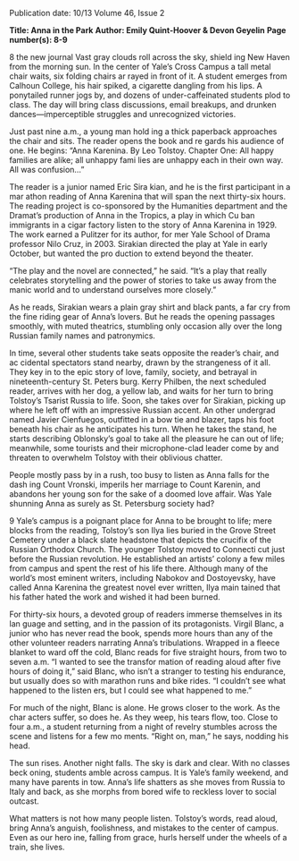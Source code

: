 Publication date: 10/13
Volume 46, Issue 2

**Title: Anna in the Park**
**Author: Emily Quint-Hoover & Devon Geyelin**
**Page number(s): 8-9**

8
the new journal
Vast gray clouds roll across the sky, shield­
ing New Haven from the morning sun. In 
the center of Yale’s Cross Campus a tall 
metal chair waits, six folding chairs ar­
rayed in front of it. A student emerges from 
Calhoun College, his hair spiked, a cigarette 
dangling from his lips. A ponytailed runner 
jogs by, and dozens of under-caffeinated 
students plod to class. The day will bring 
class discussions, email breakups, and 
drunken dances—imperceptible struggles 
and unrecognized victories.

Just past nine a.m., a young man hold­
ing a thick paperback approaches the chair 
and sits. The reader opens the book and re­
gards his audience of one. He begins: “Anna 
Karenina. By Leo Tolstoy. Chapter One: All 
happy families are alike; all unhappy fami­
lies are unhappy each in their own way. All 
was confusion…”

The reader is a junior named Eric Sira­
kian, and he is the first participant in a mar­
athon reading of Anna Karenina that will 
span the next thirty-six hours. The reading 
project is co-sponsored by the Humanities 
department and the Dramat’s production 
of Anna in the Tropics, a play in which Cu­
ban immigrants in a cigar factory listen to 
the story of Anna Karenina in 1929. The 
work earned a Pulitzer for its author, for­
mer Yale School of Drama professor Nilo 
Cruz, in 2003. Sirakian directed the play at 
Yale in early October, but wanted the pro­
duction to extend beyond the theater.

“The play and the novel are connected,” 
he said. “It’s a play that really celebrates 
storytelling and the power of stories to 
take us away from the manic world and to 
understand ourselves more closely.”

As he reads, Sirakian wears a plain gray 
shirt and black pants, a far cry from the 
fine riding gear of Anna’s lovers. But he 
reads the opening passages smoothly, with 
muted theatrics, stumbling only occasion­
ally over the long Russian family names 
and patronymics. 

In time, several other students take 
seats opposite the reader’s chair, and ac­
cidental spectators stand nearby, drawn 
by the strangeness of it all. They key in to 
the epic story of love, family, society, and 
betrayal in nineteenth-century St. Peters­
burg. Kerry Philben, the next scheduled 
reader, arrives with her dog, a yellow lab, 
and waits for her turn to bring Tolstoy’s 
Tsarist Russia to life. Soon, she takes over 
for Sirakian, picking up where he left off 
with an impressive Russian accent. An­
other undergrad named Javier Cienfuegos, 
outfitted in a bow tie and blazer, taps his 
foot beneath his chair as he anticipates his 
turn. When he takes the stand, he starts 
describing Oblonsky’s goal to take all the 
pleasure he can out of life; meanwhile, 
some tourists and their microphone-clad 
leader come by and threaten to overwhelm 
Tolstoy with their oblivious chatter.

People mostly pass by in a rush, too 
busy to listen as Anna falls for the dash­
ing Count Vronski, imperils her marriage 
to Count Karenin, and abandons her young 
son for the sake of a doomed love affair. 
Was Yale shunning Anna as surely as St. 
Petersburg society had?

9
Yale’s campus is a poignant place for 
Anna to be brought to life; mere blocks 
from the reading, Tolstoy’s son Ilya lies 
buried in the Grove Street Cemetery under 
a black slate headstone that depicts the 
crucifix of the Russian Orthodox Church. 
The younger Tolstoy moved to Connecti­
cut just before the Russian revolution. He 
established an artists’ colony a few miles 
from campus and spent the rest of his life 
there. Although many of the world’s most 
eminent writers, including Nabokov and 
Dostoyevsky, have called Anna Karenina 
the greatest novel ever written, Ilya main­
tained that his father hated the work and 
wished it had been burned.

For thirty-six hours, a devoted group 
of readers immerse themselves in its lan­
guage and setting, and in the passion of its 
protagonists. Virgil Blanc, a junior who has 
never read the book, spends more hours 
than any of the other volunteer readers 
narrating Anna’s tribulations. Wrapped in 
a fleece blanket to ward off the cold, Blanc 
reads for five straight hours, from two to 
seven a.m. “I wanted to see the transfor­
mation of reading aloud after five hours 
of doing it,” said Blanc, who isn’t a stranger 
to testing his endurance, but usually does 
so with marathon runs and bike rides. “I 
couldn’t see what happened to the listen­
ers, but I could see what happened to me.”

For much of the night, Blanc is alone. 
He grows closer to the work. As the char­
acters suffer, so does he. As they weep, his 
tears flow, too. Close to four a.m., a student 
returning from a night of revelry stumbles 
across the scene and listens for a few mo­
ments. “Right on, man,” he says, nodding his 
head.

The sun rises. Another night falls. The 
sky is dark and clear. With no classes beck­
oning, students amble across campus. It 
is Yale’s family weekend, and many have 
parents in tow. Anna’s life shatters as she 
moves from Russia to Italy and back, as she 
morphs from bored wife to reckless lover 
to social outcast.

What matters is not how many people 
listen. Tolstoy’s words, read aloud, bring 
Anna’s anguish, foolishness, and mistakes 
to the center of campus. Even as our hero­
ine, falling from grace, hurls herself under 
the wheels of a train, she lives.